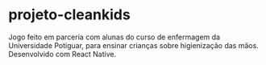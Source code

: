 # projeto-cleankids

Jogo feito em parceria com alunas do curso de enfermagem da Universidade Potiguar, para ensinar crianças sobre higienização das mãos.
Desenvolvido com React Native.
